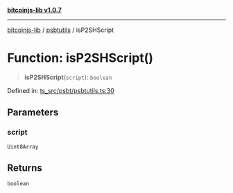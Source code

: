 [**bitcoinjs-lib v1.0.7**](../../../README.md)

***

[bitcoinjs-lib](../../../README.md) / [psbtutils](../README.md) / isP2SHScript

# Function: isP2SHScript()

> **isP2SHScript**(`script`): `boolean`

Defined in: [ts\_src/psbt/psbtutils.ts:30](https://github.com/sCrypt-Inc/bitcoinjs-lib/blob/e3b2d1c4c35cd925f8b17063dc9eb0300cab46a2/ts_src/psbt/psbtutils.ts#L30)

## Parameters

### script

`Uint8Array`

## Returns

`boolean`
